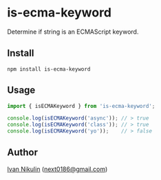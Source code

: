 # is-ecma-keyword

Determine if string is an ECMAScript keyword.

## Install
```
npm install is-ecma-keyword
```

## Usage
```js
import { isECMAKeyword } from 'is-ecma-keyword';

console.log(isECMAKeyword('async')); // > true
console.log(isECMAKeyword('class')); // > true
console.log(isECMAKeyword('yo'));    // > false
```

## Author
[Ivan Nikulin](https://github.com/space-77) (next0186@gmail.com)

